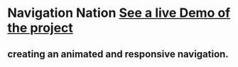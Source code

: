# Navigation Nation  [See a live Demo of the project ]( https://ahmed-roshdy-1.github.io/Navigation-Nation/)
## creating an animated and responsive navigation.
